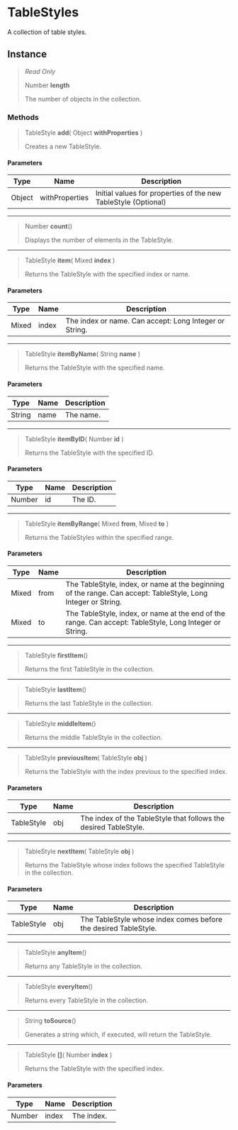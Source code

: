 # TableStyles
A collection of table styles.

## Instance
> *Read Only* 
> 
> Number **length** 
>
> The number of objects in the collection.

### Methods
> TableStyle **add**( Object **withProperties** )
> 
> Creates a new TableStyle.
#### Parameters
| Type | Name | Description |
|---|---|---|
| Object | withProperties | Initial values for properties of the new TableStyle (Optional) |

*** 
> Number **count**()
> 
> Displays the number of elements in the TableStyle.
*** 
> TableStyle **item**( Mixed **index** )
> 
> Returns the TableStyle with the specified index or name.
#### Parameters
| Type | Name | Description |
|---|---|---|
| Mixed | index | The index or name. Can accept: Long Integer or String. |

*** 
> TableStyle **itemByName**( String **name** )
> 
> Returns the TableStyle with the specified name.
#### Parameters
| Type | Name | Description |
|---|---|---|
| String | name | The name. |

*** 
> TableStyle **itemByID**( Number **id** )
> 
> Returns the TableStyle with the specified ID.
#### Parameters
| Type | Name | Description |
|---|---|---|
| Number | id | The ID. |

*** 
> TableStyle **itemByRange**( Mixed **from**, Mixed **to** )
> 
> Returns the TableStyles within the specified range.
#### Parameters
| Type | Name | Description |
|---|---|---|
| Mixed | from | The TableStyle, index, or name at the beginning of the range. Can accept: TableStyle, Long Integer or String. |
| Mixed | to | The TableStyle, index, or name at the end of the range. Can accept: TableStyle, Long Integer or String. |

*** 
> TableStyle **firstItem**()
> 
> Returns the first TableStyle in the collection.
*** 
> TableStyle **lastItem**()
> 
> Returns the last TableStyle in the collection.
*** 
> TableStyle **middleItem**()
> 
> Returns the middle TableStyle in the collection.
*** 
> TableStyle **previousItem**( TableStyle **obj** )
> 
> Returns the TableStyle with the index previous to the specified index.
#### Parameters
| Type | Name | Description |
|---|---|---|
| TableStyle | obj | The index of the TableStyle that follows the desired TableStyle. |

*** 
> TableStyle **nextItem**( TableStyle **obj** )
> 
> Returns the TableStyle whose index follows the specified TableStyle in the collection.
#### Parameters
| Type | Name | Description |
|---|---|---|
| TableStyle | obj | The TableStyle whose index comes before the desired TableStyle. |

*** 
> TableStyle **anyItem**()
> 
> Returns any TableStyle in the collection.
*** 
> TableStyle **everyItem**()
> 
> Returns every TableStyle in the collection.
*** 
> String **toSource**()
> 
> Generates a string which, if executed, will return the TableStyle.
*** 
> TableStyle **[]**( Number **index** )
> 
> Returns the TableStyle with the specified index.
#### Parameters
| Type | Name | Description |
|---|---|---|
| Number | index | The index. |


